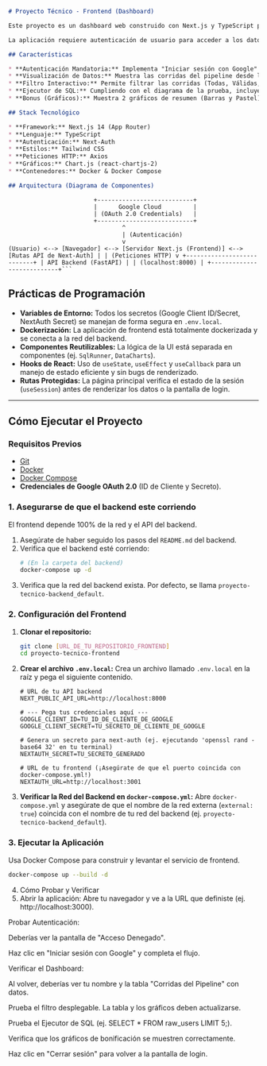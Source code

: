```markdown
# Proyecto Técnico - Frontend (Dashboard)

Este proyecto es un dashboard web construido con Next.js y TypeScript para visualizar los datos procesados por el [proyecto backend de ETL](URL_DE_TU_REPOSITORIO_BACKEND).

La aplicación requiere autenticación de usuario para acceder a los datos.

## Características

* **Autenticación Mandatoria:** Implementa "Iniciar sesión con Google" (OAuth 2.0) usando **Next-Auth**. Las rutas están protegidas.
* **Visualización de Datos:** Muestra las corridas del pipeline desde la "tabla cabecera" (`/etl_runs`).
* **Filtro Interactivo:** Permite filtrar las corridas (Todas, Válidas, Con Errores) y la UI se actualiza reactivamente.
* **Ejecutor de SQL:** Cumpliendo con el diagrama de la prueba, incluye un componente para ejecutar consultas `SELECT` de forma segura contra la base de datos del backend.
* **Bonus (Gráficos):** Muestra 2 gráficos de resumen (Barras y Pastel) usando **Chart.js**, que también reaccionan al filtro de datos.

## Stack Tecnológico

* **Framework:** Next.js 14 (App Router)
* **Lenguaje:** TypeScript
* **Autenticación:** Next-Auth
* **Estilos:** Tailwind CSS
* **Peticiones HTTP:** Axios
* **Gráficos:** Chart.js (react-chartjs-2)
* **Contenedores:** Docker & Docker Compose

## Arquitectura (Diagrama de Componentes)
```
                            +---------------------------+
                            |      Google Cloud         |
                            | (OAuth 2.0 Credentials)   |
                            +---------------------------+
                                    ^
                                    | (Autenticación)
                                    v
    (Usuario) <--> [Navegador] <--> [Servidor Next.js (Frontend)] <--> [Rutas API de Next-Auth] | | (Peticiones HTTP) v +---------------------------+ | API Backend (FastAPI) | | (localhost:8000) | +---------------------------+```

## Prácticas de Programación

* **Variables de Entorno:** Todos los secretos (Google Client ID/Secret, NextAuth Secret) se manejan de forma segura en `.env.local`.
* **Dockerización:** La aplicación de frontend está totalmente dockerizada y se conecta a la red del backend.
* **Componentes Reutilizables:** La lógica de la UI está separada en componentes (ej. `SqlRunner`, `DataCharts`).
* **Hooks de React:** Uso de `useState`, `useEffect` y `useCallback` para un manejo de estado eficiente y sin bugs de renderizado.
* **Rutas Protegidas:** La página principal verifica el estado de la sesión (`useSession`) antes de renderizar los datos o la pantalla de login.

---

## Cómo Ejecutar el Proyecto

### Requisitos Previos

* [Git](https://git-scm.com/)
* [Docker](https://www.docker.com/)
* [Docker Compose](https://docs.docker.com/compose/)
* **Credenciales de Google OAuth 2.0** (ID de Cliente y Secreto).

### 1. Asegurarse de que el backend este corriendo

El frontend depende 100% de la red y el API del backend.

1.  Asegúrate de haber seguido los pasos del `README.md` del backend.
2.  Verifica que el backend esté corriendo:
    ```bash
    # (En la carpeta del backend)
    docker-compose up -d
    ```
3.  Verifica que la red del backend exista. Por defecto, se llama `proyecto-tecnico-backend_default`.

### 2. Configuración del Frontend

1.  **Clonar el repositorio:**
    ```bash
    git clone [URL_DE_TU_REPOSITORIO_FRONTEND]
    cd proyecto-tecnico-frontend
    ```

2.  **Crear el archivo `.env.local`:**
    Crea un archivo llamado `.env.local` en la raíz y pega el siguiente contenido.

    ```.env
    # URL de tu API backend
    NEXT_PUBLIC_API_URL=http://localhost:8000
    
    # --- Pega tus credenciales aquí ---
    GOOGLE_CLIENT_ID=TU_ID_DE_CLIENTE_DE_GOOGLE
    GOOGLE_CLIENT_SECRET=TU_SECRETO_DE_CLIENTE_DE_GOOGLE
    
    # Genera un secreto para next-auth (ej. ejecutando 'openssl rand -base64 32' en tu terminal)
    NEXTAUTH_SECRET=TU_SECRETO_GENERADO
    
    # URL de tu frontend (¡Asegúrate de que el puerto coincida con docker-compose.yml!)
    NEXTAUTH_URL=http://localhost:3001 
    ```

3.  **Verificar la Red del Backend en `docker-compose.yml`:**
    Abre `docker-compose.yml` y asegúrate de que el nombre de la red externa (`external: true`) coincida con el nombre de tu red del backend (ej. `proyecto-tecnico-backend_default`).

### 3. Ejecutar la Aplicación

Usa Docker Compose para construir y levantar el servicio de frontend.

```bash
docker-compose up --build -d
```
4. Cómo Probar y Verificar
  1. Abrir la aplicación: Abre tu navegador y ve a la URL que definiste (ej. http://localhost:3000).

Probar Autenticación:

Deberías ver la pantalla de "Acceso Denegado".

Haz clic en "Iniciar sesión con Google" y completa el flujo.

Verificar el Dashboard:

Al volver, deberías ver tu nombre y la tabla "Corridas del Pipeline" con datos.

Prueba el filtro desplegable. La tabla y los gráficos deben actualizarse.

Prueba el Ejecutor de SQL (ej. SELECT * FROM raw_users LIMIT 5;).

Verifica que los gráficos de bonificación se muestren correctamente.

Haz clic en "Cerrar sesión" para volver a la pantalla de login.
